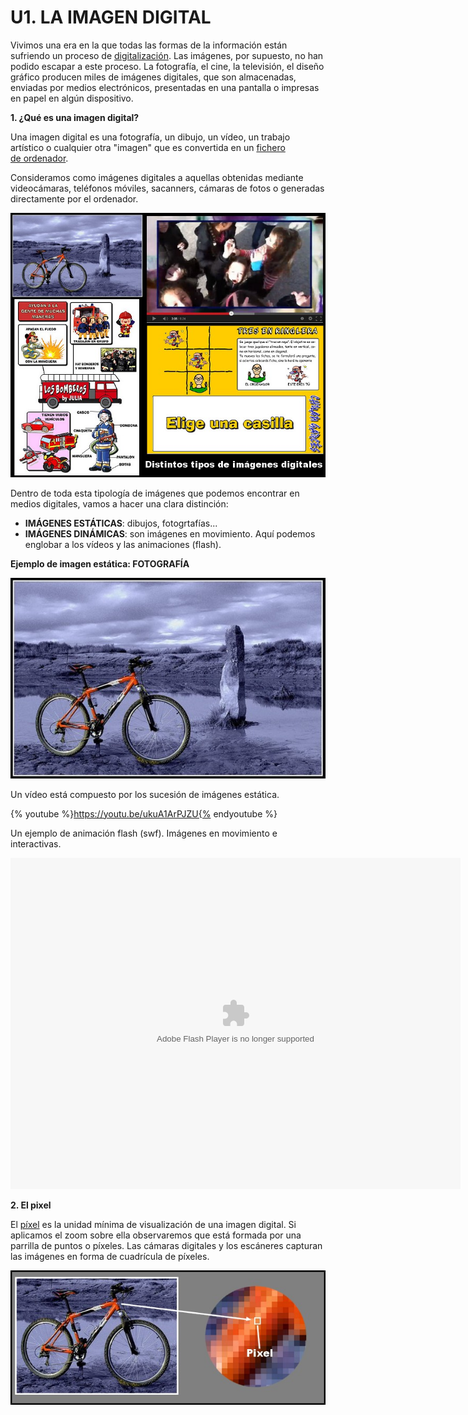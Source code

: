 # U1. LA IMAGEN DIGITAL

Vivimos una era en la que todas las formas de la información están sufriendo un proceso de [digitalización](http://es.wikipedia.org/wiki/Conversi%C3%B3n_anal%C3%B3gica-digital). Las imágenes, por supuesto, no han podido escapar a este proceso. La fotografía, el cine, la televisión, el diseño gráfico producen miles de imágenes digitales, que son almacenadas, enviadas por medios electrónicos, presentadas en una pantalla o impresas en papel en algún dispositivo.

**1\. ¿Qué es una imagen digital?**

Una imagen digital es una fotografía, un dibujo, un vídeo, un trabajo artístico o cualquier otra "imagen" que es convertida en un [fichero de ordenador](http://es.wikipedia.org/wiki/Archivo_(inform%C3%A1tica)).

Consideramos como imágenes digitales a aquellas obtenidas mediante videocámaras, teléfonos móviles, sacanners, cámaras de fotos o generadas directamente por el ordenador.


![Imagen 1: Julián Tullenque, Tipo de licencia CC by-nc](img/tipos.jpg)




Dentro de toda esta tipología de imágenes que podemos encontrar en medios digitales, vamos a hacer una clara distinción:

*   **IMÁGENES ESTÁTICAS**: dibujos, fotogrtafías... 
*   **IMÁGENES DINÁMICAS**: son imágenes en movimiento. Aquí podemos englobar a los vídeos y las animaciones (flash).

**Ejemplo de imagen estática: FOTOGRAFÍA**


![Imagen 2: Julián Tullenque, Tipo de licencia CC by-nc](img/bici.jpg)




Un vídeo está compuesto por los sucesión de imágenes estática.

{% youtube %}https://youtu.be/ukuA1ArPJZU{% endyoutube %}

Un ejemplo de animación flash (swf). Imágenes en movimiento e interactivas.

<object type="application/x-shockwave-flash" data="http://aularagon.catedu.es/materialesaularagon2013/imagen/animales.swf" width="720" height="530"><param name="src" value="http://aularagon.catedu.es/materialesaularagon2013/imagen/animales.swf"></object>

**2\. El pixel**

El [píxel](http://es.wikipedia.org/wiki/P%C3%ADxel) es la unidad mínima de visualización de una imagen digital. Si aplicamos el zoom sobre ella observaremos que está formada por una parrilla de puntos o píxeles. Las cámaras digitales y los escáneres capturan las imágenes en forma de cuadrícula de píxeles.


![Imagen 3: autor Julián Trullenque. Tipo de licencia CC by-nc](img/pixel.jpg)





